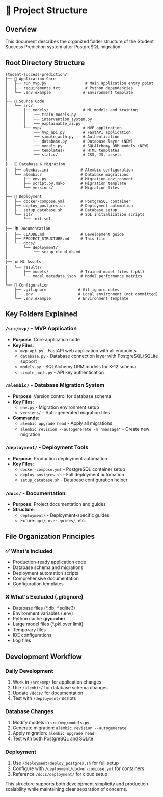 # 📁 Project Structure

## Overview
This document describes the organized folder structure of the Student Success Prediction system after PostgreSQL migration.

## Root Directory Structure

```
student-success-prediction/
├── 📱 Application Core
│   ├── run_mvp.py                 # Main application entry point
│   ├── requirements.txt           # Python dependencies
│   └── .env.example              # Environment template
│
├── 🧠 Source Code
│   └── src/
│       ├── models/               # ML models and training
│       │   ├── train_models.py
│       │   ├── intervention_system.py
│       │   └── explainable_ai.py
│       └── mvp/                  # MVP application
│           ├── mvp_api.py        # FastAPI application
│           ├── simple_auth.py    # Authentication
│           ├── database.py       # Database layer (NEW)
│           ├── models.py         # SQLAlchemy ORM models (NEW)
│           ├── templates/        # HTML templates
│           └── static/           # CSS, JS, assets
│
├── 🗄️ Database & Migration
│   ├── alembic.ini              # Alembic configuration
│   └── alembic/                 # Database migrations
│       ├── env.py               # Migration environment
│       ├── script.py.mako       # Migration template
│       └── versions/            # Migration files
│
├── 🚀 Deployment
│   ├── docker-compose.yml       # PostgreSQL container
│   ├── deploy_postgres.sh       # Deployment automation
│   ├── setup_database.sh        # Database setup
│   └── sql/                     # SQL initialization scripts
│       └── init.sql
│
├── 📚 Documentation
│   ├── CLAUDE.md                # Development guide
│   ├── PROJECT_STRUCTURE.md     # This file
│   └── docs/
│       └── deployment/
│           └── setup_cloud_db.md
│
├── 📊 ML Assets
│   └── results/
│       ├── models/              # Trained model files (.pkl)
│       └── model_metadata.json  # Model performance metrics
│
└── 🔧 Configuration
    ├── .gitignore              # Git ignore rules
    ├── .env                    # Local environment (not committed)
    └── .env.example            # Environment template
```

## Key Folders Explained

### `/src/mvp/` - MVP Application
- **Purpose**: Core application code
- **Key Files**:
  - `mvp_api.py` - FastAPI web application with all endpoints
  - `database.py` - Database connection layer with PostgreSQL/SQLite support
  - `models.py` - SQLAlchemy ORM models for K-12 schema
  - `simple_auth.py` - API key authentication

### `/alembic/` - Database Migration System
- **Purpose**: Version control for database schema
- **Key Files**:
  - `env.py` - Migration environment setup
  - `versions/` - Auto-generated migration files
- **Commands**:
  - `alembic upgrade head` - Apply all migrations
  - `alembic revision --autogenerate -m "message"` - Create new migration

### `/deployment/` - Deployment Tools
- **Purpose**: Production deployment automation
- **Key Files**:
  - `docker-compose.yml` - PostgreSQL container setup
  - `deploy_postgres.sh` - Full deployment automation
  - `setup_database.sh` - Database configuration helper

### `/docs/` - Documentation
- **Purpose**: Project documentation and guides
- **Structure**:
  - `deployment/` - Deployment-specific guides
  - Future: `api/`, `user-guides/`, etc.

## File Organization Principles

### ✅ **What's Included**
- Production-ready application code
- Database schema and migrations  
- Deployment automation scripts
- Comprehensive documentation
- Configuration templates

### ❌ **What's Excluded** (.gitignore)
- Database files (*.db, *.sqlite3)
- Environment variables (.env)
- Python cache (__pycache__)
- Large model files (*.pkl over limit)
- Temporary files
- IDE configurations
- Log files

## Development Workflow

### **Daily Development**
1. Work in `/src/mvp/` for application changes
2. Use `/alembic/` for database schema changes
3. Update `/docs/` for documentation
4. Test with `/deployment/` scripts

### **Database Changes**
1. Modify models in `src/mvp/models.py`
2. Generate migration: `alembic revision --autogenerate`
3. Apply migration: `alembic upgrade head`
4. Test with both PostgreSQL and SQLite

### **Deployment**
1. Use `/deployment/deploy_postgres.sh` for full setup
2. Configure with `/deployment/docker-compose.yml` for containers
3. Reference `/docs/deployment/` for cloud setup

This structure supports both development simplicity and production scalability while maintaining clear separation of concerns.
